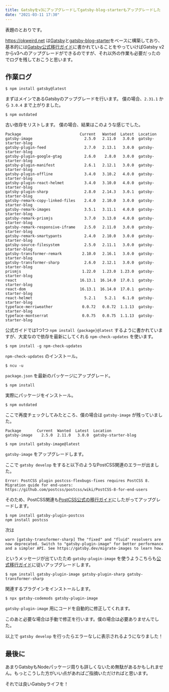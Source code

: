 ```yaml
---
title: Gatsbyをv3にアップグレードしてgatsby-blog-starterもアップグレードした
date: "2021-03-11 17:30"
---
```


表題のとおりです。

https://okweird.net は[Gatsby](https://www.gatsbyjs.com/)と[gatsby-blog-starter](https://www.gatsbyjs.com/starters/gatsbyjs/gatsby-starter-blog)をベースに構築しており、基本的には[Gatsby公式移行ガイド](https://www.gatsbyjs.com/docs/reference/release-notes/migrating-from-v2-to-v3/)に書かれていることをやっていけばGatsby v2からv3へのアップグレードができるのですが、それ以外の作業も必要だったのでログを残しておこうと思います。

## 作業ログ

```shell-session
$ npm install gatsby@latest
```

まずはメインであるGatsbyのアップグレードを行います。
僕の場合、`2.31.1` から `3.0.4` まで上がりました。

```shell-session
$ npm outdated
```

古い依存をリストします。
僕の場合、結果はこのような感じでした。

```text
Package                          Current   Wanted  Latest  Location
gatsby-image                       2.5.0   2.11.0   3.0.0  gatsby-starter-blog
gatsby-plugin-feed                 2.7.0   2.13.1   3.0.0  gatsby-starter-blog
gatsby-plugin-google-gtag          2.6.0    2.8.0   3.0.0  gatsby-starter-blog
gatsby-plugin-manifest             2.6.1   2.12.1   3.0.0  gatsby-starter-blog
gatsby-plugin-offline              3.4.0   3.10.2   4.0.0  gatsby-starter-blog
gatsby-plugin-react-helmet         3.4.0   3.10.0   4.0.0  gatsby-starter-blog
gatsby-plugin-sharp                2.8.0   2.14.3   3.0.1  gatsby-starter-blog
gatsby-remark-copy-linked-files    2.4.0   2.10.0   3.0.0  gatsby-starter-blog
gatsby-remark-images               3.5.1   3.11.1   4.0.0  gatsby-starter-blog
gatsby-remark-prismjs              3.7.0   3.13.0   4.0.0  gatsby-starter-blog
gatsby-remark-responsive-iframe    2.5.0   2.11.0   3.0.0  gatsby-starter-blog
gatsby-remark-smartypants          2.4.0   2.10.0   3.0.0  gatsby-starter-blog
gatsby-source-filesystem           2.5.0   2.11.1   3.0.0  gatsby-starter-blog
gatsby-transformer-remark         2.10.0   2.16.1   3.0.0  gatsby-starter-blog
gatsby-transformer-sharp           2.6.0   2.12.1   3.0.0  gatsby-starter-blog
prismjs                           1.22.0   1.23.0  1.23.0  gatsby-starter-blog
react                            16.13.1  16.14.0  17.0.1  gatsby-starter-blog
react-dom                        16.13.1  16.14.0  17.0.1  gatsby-starter-blog
react-helmet                       5.2.1    5.2.1   6.1.0  gatsby-starter-blog
typeface-merriweather             0.0.72   0.0.72  1.1.13  gatsby-starter-blog
typeface-montserrat               0.0.75   0.0.75  1.1.13  gatsby-starter-blog
```

公式ガイドでは1つ1つ `npm install {package}@latest` するように書かれていますが、大変なので依存を最新にしてくれる `npm-check-updates` を使います。

```shell-session
$ npm install -g npm-check-updates
```

`npm-check-updates` のインストール。

```shell-session
$ ncu -u
```

`package.json` を最新のパッケージにアップグレード。

```shell-session
$ npm install
```

実際にパッケージをインストール。

```shell-session
$ npm outdated
```

ここで再度チェックしてみたところ、僕の場合は `gatsby-image` が残っていました。

```text
Package       Current  Wanted  Latest  Location
gatsby-image    2.5.0  2.11.0   3.0.0  gatsby-starter-blog
```

```shell-session
$ npm install gatsby-image@latest
```

`gatsby-image` をアップグレードします。

ここで `gatsby develop` をすると以下のようなPostCSS関連のエラーが出ました。

```text
Error: PostCSS plugin postcss-flexbugs-fixes requires PostCSS 8.
Migration guide for end-users:
https://github.com/postcss/postcss/wiki/PostCSS-8-for-end-users
```

そのため、PostCSS関連も[PostCSS公式の移行ガイド](https://github.com/postcss/postcss/wiki/PostCSS-8-for-end-users#gatsby)にしたがってアップグレードします。

```shell-session
$ npm install gatsby-plugin-postcss
npm install postcss
```

次は

`warn [gatsby-transformer-sharp] The "fixed" and "fluid" resolvers are now deprecated. Switch to "gatsby-plugin-image" for better performance and a simpler API. See https://gatsby.dev/migrate-images to learn how.`

というメッセージが出ていたため `gatsby-plugin-image` を使うようこちらも[公式移行ガイド](https://www.gatsbyjs.com/docs/reference/release-notes/image-migration-guide/)に従いアップグレードします。

```shell-session
$ npm install gatsby-plugin-image gatsby-plugin-sharp gatsby-transformer-sharp
```

関連するプラグインをインストールします。

```shell-session
$ npx gatsby-codemods gatsby-plugin-image
```

`gatsby-plugin-image` 用にコードを自動的に修正してくれます。

このあと必要な場合は手動で修正を行います。僕の場合は必要ありませんでした。

以上で `gatsby develop` を行ったらエラーなしに表示されるようになりました！

## 最後に

あまりGatsbyもNodeパッケージ周りも詳しくないため無駄があるかもしれません。もっとこうした方がいい点があればご指摘いただければと思います。

それでは良いGatsbyライフを！
